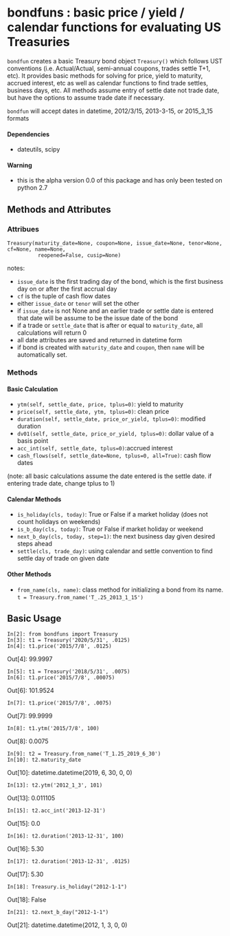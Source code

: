 # bondfuns : basic price / yield / calendar functions for evaluating US Treasuries

`bondfun` creates a basic Treasury bond object `Treasury()` which follows UST conventions (i.e. Actual/Actual, semi-annual coupons, trades settle T+1, etc). It provides basic methods for solving for price, yield to maturity, accrued interest, etc as well as calendar functions to find trade settles, business days, etc. All methods assume entry of settle date not trade date, but have the options to assume trade date if necessary. 

`bondfun` will accept dates in datetime, 2012/3/15, 2013-3-15, or 2015_3_15 formats

#### Dependencies
- dateutils, scipy

#### Warning
- this is the alpha version 0.0 of this package and has only been tested on python 2.7

## Methods and Attributes
### Attribues
```
Treasury(maturity_date=None, coupon=None, issue_date=None, tenor=None, cf=None, name=None,
          reopened=False, cusip=None)
```
notes: 
- `issue_date` is the first trading day of the bond, which is the first business day on or after the first accrual day
- `cf` is the tuple of cash flow dates
- either `issue_date` or `tenor` will set the other
- if `issue_date` is not None and an earlier trade or settle date is entered that date will be assume to be the issue date of the bond
- if a trade or `settle_date` that is after or equal to `maturity_date`, all calculations will return 0
- all date attributes are saved and returned in datetime form
- if bond is created with `maturity_date` and `coupon`, then `name` will be automatically set.

### Methods

#### Basic Calculation 
- `ytm(self, settle_date, price, tplus=0)`: yield to maturity
- `price(self, settle_date, ytm, tplus=0)`: clean price
- `duration(self, settle_date, price_or_yield, tplus=0)`: modified duration
- `dv01(self, settle_date, price_or_yield, tplus=0)`: dollar value of a basis point
- `acc_int(self, settle_date, tplus=0)`:accrued interest
- `cash_flows(self, settle_date=None, tplus=0, all=True)`: cash flow dates

(note: all basic calculations assume the date entered is the settle date. if entering trade date, change tplus to 1)

#### Calendar Methods
- `is_holiday(cls, today)`: True or False if a market holiday (does not count holidays on weekends)
- `is_b_day(cls, today)`: True or False if market holiday or weekend
- `next_b_day(cls, today, step=1)`: the next business day given desired steps ahead
- `settle(cls, trade_day)`: using calendar and settle convention to find settle day of trade on given date

#### Other Methods
- `from_name(cls, name)`: class method for initializing a bond from its name. `t = Treasury.from_name('T_.25_2013_1_15')`

## Basic Usage
```
In[2]: from bondfuns import Treasury
In[3]: t1 = Treasury('2020/5/31', .0125)
In[4]: t1.price('2015/7/8', .0125)
```
Out[4]: 99.9997
```
In[5]: t1 = Treasury('2018/5/31', .0075)
In[6]: t1.price('2015/7/8', .00075)
```
Out[6]: 101.9524
```
In[7]: t1.price('2015/7/8', .0075)
```
Out[7]: 99.9999
```
In[8]: t1.ytm('2015/7/8', 100)
```
Out[8]: 0.0075
```
In[9]: t2 = Treasury.from_name('T_1.25_2019_6_30')
In[10]: t2.maturity_date
```
Out[10]: datetime.datetime(2019, 6, 30, 0, 0)
```
In[13]: t2.ytm('2012_1_3', 101)
```
Out[13]: 0.011105
```
In[15]: t2.acc_int('2013-12-31')
```
Out[15]: 0.0
```
In[16]: t2.duration('2013-12-31', 100)
```
Out[16]: 5.30
```
In[17]: t2.duration('2013-12-31', .0125)
```
Out[17]: 5.30
```
In[18]: Treasury.is_holiday("2012-1-1")
```
Out[18]: False
```
In[21]: t2.next_b_day("2012-1-1")
```
Out[21]: datetime.datetime(2012, 1, 3, 0, 0)

